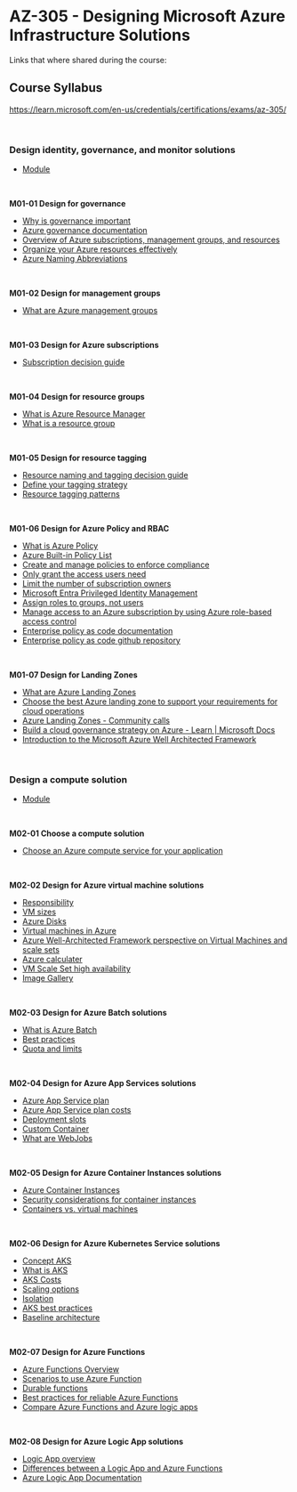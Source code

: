 # AZ-305 - Designing Microsoft Azure Infrastructure Solutions
Links that where shared during the course:

## Course Syllabus
https://learn.microsoft.com/en-us/credentials/certifications/exams/az-305/

<br>

### Design identity, governance, and monitor solutions
- [Module](https://learn.microsoft.com/en-us/training/paths/design-identity-governance-monitor-solutions/)

<br>

<B>M01-01 Design for governance</B>
- [Why is governance important](https://learn.microsoft.com/azure/cloud-adoption-framework/govern/methodology)
- [Azure governance documentation](https://learn.microsoft.com/azure/governance/)
- [Overview of Azure subscriptions, management groups, and resources](https://learn.microsoft.com/learn/modules/azure-architecture-fundamentals/overview)
- [Organize your Azure resources effectively](https://learn.microsoft.com/azure/cloud-adoption-framework/ready/azure-setup-guide/organize-resources?tabs=AzureManagementGroupsAndHierarchy)
- [Azure Naming Abbreviations](https://learn.microsoft.com/en-us/azure/cloud-adoption-framework/ready/azure-best-practices/resource-abbreviations)

<br>

<B>M01-02 Design for management groups</B>
- [What are Azure management groups](https://learn.microsoft.com/azure/governance/management-groups/overview)

<br>

<B>M01-03 Design for Azure subscriptions</B>
- [Subscription decision guide](https://learn.microsoft.com/en-gb/azure/cloud-adoption-framework/ready/landing-zone/design-area/resource-org-subscriptions)

<br>

<B>M01-04 Design for resource groups</B>
- [What is Azure Resource Manager](https://docs.microsoft.com/azure/azure-resource-manager/management/overview)
- [What is a resource group](https://learn.microsoft.com/en-us/azure/azure-resource-manager/management/manage-resource-groups-portal#what-is-a-resource-group)

<br>

<B>M01-05 Design for resource tagging</B>
- [Resource naming and tagging decision guide](https://learn.microsoft.com/azure/cloud-adoption-framework/decision-guides/resource-tagging/)
- [Define your tagging strategy](https://learn.microsoft.com/azure/cloud-adoption-framework/ready/azure-best-practices/resource-tagging)
- [Resource tagging patterns](https://learn.microsoft.com/azure/cloud-adoption-framework/decision-guides/resource-tagging/?toc=/azure/azure-resource-manager/management/toc.json#resource-tagging-patterns)
<br>


<B>M01-06 Design for Azure Policy and RBAC</B>
- [What is Azure Policy](https://learn.microsoft.com/azure/governance/policy/overview)
- [Azure Built-in Policy List](https://learn.microsoft.com/azure/governance/policy/samples/built-in-policies#general)
- [Create and manage policies to enforce compliance](https://learn.microsoft.com/azure/governance/policy/tutorials/create-and-manage)
- [Only grant the access users need](https://learn.microsoft.com/azure/role-based-access-control/best-practices#only-grant-the-access-users-need)
- [Limit the number of subscription owners](https://learn.microsoft.com/azure/role-based-access-control/best-practices#limit-the-number-of-subscription-owners)
- [Microsoft Entra Privileged Identity Management](https://learn.microsoft.com/azure/role-based-access-control/best-practices#use-azure-ad-privileged-identity-management)
- [Assign roles to groups, not users](https://learn.microsoft.com/azure/role-based-access-control/best-practices#assign-roles-to-groups-not-users)
- [Manage access to an Azure subscription by using Azure role-based access control](https://learn.microsoft.com/azure/cloud-adoption-framework/ready/azure-setup-guide/manage-access)
- [Enterprise policy as code documentation](https://azure.github.io/enterprise-azure-policy-as-code/)
- [Enterprise policy as code github repository](https://azure.github.io/enterprise-azure-policy-as-code/)

<br>


<B>M01-07 Design for Landing Zones</B>
- [What are Azure Landing Zones](https://learn.microsoft.com/azure/cloud-adoption-framework/ready/landing-zone/)
- [Choose the best Azure landing zone to support your requirements for cloud operations](https://learn.microsoft.com/learn/modules/cloud-adoption-framework-ready/)
- [Azure Landing Zones - Community calls](https://github.com/Azure/Enterprise-Scale/wiki/Community-Calls)
- [Build a cloud governance strategy on Azure - Learn | Microsoft Docs](https://learn.microsoft.com/learn/modules/build-cloud-governance-strategy-azure/)
- [Introduction to the Microsoft Azure Well Architected Framework](https://learn.microsoft.com/training/modules/azure-well-architected-introduction/)

<br>

### Design a compute solution
- [Module](https://learn.microsoft.com/training/modules/design-compute-solution/)

<br>

<B>M02-01 Choose a compute solution </B>
- [Choose an Azure compute service for your application](https://learn.microsoft.com/azure/architecture/guide/technology-choices/compute-decision-tree)

<br>

<B>M02-02 Design for Azure virtual machine solutions</B>
- [Responsibility](https://learn.microsoft.com/azure/security/fundamentals/shared-responsibility)
- [VM sizes](https://learn.microsoft.com/azure/virtual-machines/sizes)
- [Azure Disks](https://learn.microsoft.com/azure/virtual-machines/managed-disks-overview)
- [Virtual machines in Azure](https://learn.microsoft.com/azure/virtual-machines/overview)
- [Azure Well-Architected Framework perspective on Virtual Machines and scale sets](https://learn.microsoft.com/azure/well-architected/service-guides/virtual-machines)
- [Azure calculater](https://aka.ms/vm-selector)
- [VM Scale Set high availability](https://learn.microsoft.com/azure/virtual-machines/availability)
- [Image Gallery](https://learn.microsoft.com/azure/virtual-machines/shared-image-galleries)

<br>

<B>M02-03 Design for Azure Batch solutions</B>
- [What is Azure Batch](https://learn.microsoft.com/azure/batch/batch-technical-overview)
- [Best practices](https://learn.microsoft.com/azure/batch/best-practices)
- [Quota and limits](https://learn.microsoft.com/en-gb/azure/batch/batch-quota-limit)

<br>

<B>M02-04 Design for Azure App Services solutions</B>
- [Azure App Service plan](https://learn.microsoft.com/azure/app-service/overview-hosting-plans#how-much-does-my-app-service-plan-cost)
- [Azure App Service plan costs](https://learn.microsoft.com/en-gb/azure/app-service/overview-manage-costs#understand-the-full-billing-model-for-azure-app-service)
- [Deployment slots](https://learn.microsoft.com/azure/app-service/deploy-staging-slots)
- [Custom Container](https://learn.microsoft.com/azure/app-service/quickstart-custom-container?tabs=dotnet&pivots=container-linux)
- [What are WebJobs](https://learn.microsoft.com/azure/app-service/webjobs-create)

<br>

<B>M02-05 Design for Azure Container Instances solutions</B>
- [Azure Container Instances](https://learn.microsoft.com/azure/container-instances/container-instances-overview)
- [Security considerations for container instances]()
- [Containers vs. virtual machines](https://learn.microsoft.com/virtualization/windowscontainers/about/containers-vs-vm)

<br>

<B>M02-06 Design for Azure Kubernetes Service solutions</B>
- [Concept AKS](https://learn.microsoft.com/azure/aks/concepts-clusters-workloads)
- [What is AKS](https://learn.microsoft.com/azure/aks/intro-kubernetes)
- [AKS Costs](https://azure.microsoft.com/pricing/details/kubernetes-service/)
- [Scaling options](https://learn.microsoft.com/azure/aks/concepts-scale)
- [Isolation](https://learn.microsoft.com/azure/aks/operator-best-practices-cluster-isolation)
- [AKS best practices](https://learn.microsoft.com/azure/aks/best-practices)
- [Baseline architecture](https://learn.microsoft.com/en-gb/azure/architecture/reference-architectures/containers/aks/baseline-aks?toc=%2Fazure%2Faks%2Ftoc.json&bc=%2Fazure%2Faks%2Fbreadcrumb%2Ftoc.json)

<br>

<B>M02-07 Design for Azure Functions</B>
- [Azure Functions Overview](https://learn.microsoft.com/azure/azure-functions/functions-overview)
- [Scenarios to use Azure Function](https://learn.microsoft.com/azure/azure-functions/functions-scenarios)
- [Durable functions](https://learn.microsoft.com/azure/azure-functions/durable/durable-functions-overview)
- [Best practices for reliable Azure Functions](https://learn.microsoft.com/azure/azure-functions/functions-best-practices)
- [Compare Azure Functions and Azure logic apps](https://learn.microsoft.com/azure/azure-functions/functions-compare-logic-apps-ms-flow-webjobs#compare-azure-functions-and-azure-logic-apps)


<br>

<B>M02-08 Design for Azure Logic App solutions</B>
- [Logic App overview](https://learn.microsoft.com/azure/logic-apps/logic-apps-overview)
- [Differences between a Logic App and Azure Functions](https://learn.microsoft.com/azure/azure-functions/functions-compare-logic-apps-ms-flow-webjobs#compare-azure-functions-and-azure-logic-apps)
- [Azure Logic App Documentation](https://learn.microsoft.com/azure/logic-apps/)

<br>

